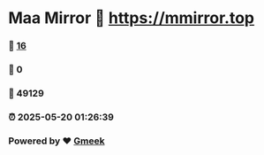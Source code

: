 # Maa Mirror :link: https://mmirror.top 
### :page_facing_up: [16](https://mmirror.top/tag.html) 
### :speech_balloon: 0 
### :hibiscus: 49129 
### :alarm_clock: 2025-05-20 01:26:39 
### Powered by :heart: [Gmeek](https://github.com/Meekdai/Gmeek)
